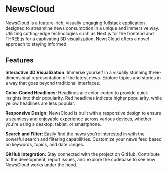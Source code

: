 # NewsCloud
NewsCloud is a feature-rich, visually engaging fullstack application designed to streamline news consumption in a unique and immersive way. Utilizing cutting-edge technologies such as Next.js for the frontend and THREE.js for a captivating 3D visualization, NewsCloud offers a novel approach to staying informed.

## Features
**Interactive 3D Visualization**: Immerse yourself in a visually stunning three-dimensional representation of the latest news. Explore topics and stories in a way that goes beyond traditional interfaces.

**Color-Coded Headlines:** Headlines are color-coded to provide quick insights into their popularity. Red headlines indicate higher popularity, while yellow headlines are less popular.

**Responsive Design:** NewsCloud is built with a responsive design to ensure a seamless and enjoyable experience across various devices, whether you're using a desktop, tablet, or smartphone.

**Search and Filter:** Easily find the news you're interested in with the powerful search and filtering capabilities. Customize your news feed based on keywords, topics, and date ranges.

**GitHub Integration:** Stay connected with the project on GitHub. Contribute to the development, report issues, and explore the codebase to see how NewsCloud works under the hood.
